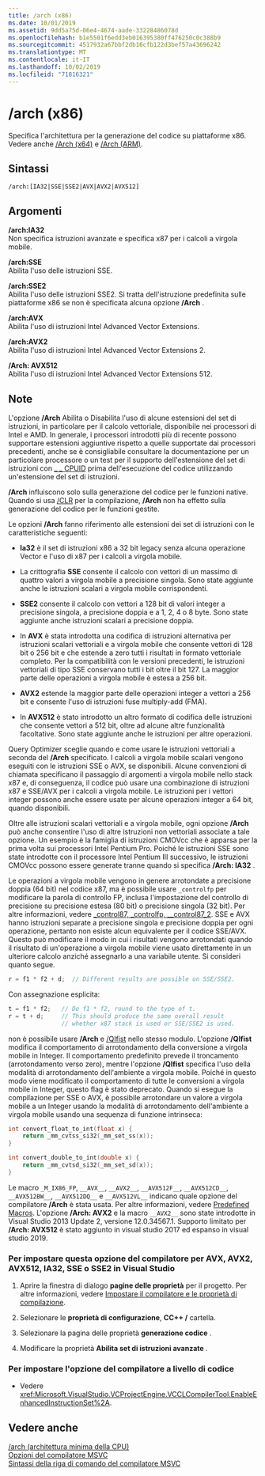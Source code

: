 ```yaml
---
title: /arch (x86)
ms.date: 10/01/2019
ms.assetid: 9dd5a75d-06e4-4674-aade-33228486078d
ms.openlocfilehash: b1e5501f6edd3eb016395380ff476250c0c388b9
ms.sourcegitcommit: 4517932a67bbf2db16cfb122d3bef57a43696242
ms.translationtype: MT
ms.contentlocale: it-IT
ms.lasthandoff: 10/02/2019
ms.locfileid: "71816321"
---
```

# <a name="arch-x86"></a>/arch (x86)

Specifica l'architettura per la generazione del codice su piattaforme x86. Vedere anche [/Arch (x64)](arch-x64.md) e [/Arch (ARM)](arch-arm.md).

## <a name="syntax"></a>Sintassi

```
/arch:[IA32|SSE|SSE2|AVX|AVX2|AVX512]
```

## <a name="arguments"></a>Argomenti

**/arch:IA32**<br/>
Non specifica istruzioni avanzate e specifica x87 per i calcoli a virgola mobile.

**/arch:SSE**<br/>
Abilita l'uso delle istruzioni SSE.

**/arch:SSE2**<br/>
Abilita l'uso delle istruzioni SSE2. Si tratta dell'istruzione predefinita sulle piattaforme x86 se non è specificata alcuna opzione **/Arch** .

**/arch:AVX**<br/>
Abilita l'uso di istruzioni Intel Advanced Vector Extensions.

**/arch:AVX2**<br/>
Abilita l'uso di istruzioni Intel Advanced Vector Extensions 2.

**/Arch: AVX512**<br/>
Abilita l'uso di istruzioni Intel Advanced Vector Extensions 512.

## <a name="remarks"></a>Note

L'opzione **/Arch** Abilita o Disabilita l'uso di alcune estensioni del set di istruzioni, in particolare per il calcolo vettoriale, disponibile nei processori di Intel e AMD. In generale, i processori introdotti più di recente possono supportare estensioni aggiuntive rispetto a quelle supportate dai processori precedenti, anche se è consigliabile consultare la documentazione per un particolare processore o un test per il supporto dell'estensione del set di istruzioni con [_ _ CPUID](../../intrinsics/cpuid-cpuidex.md) prima dell'esecuzione del codice utilizzando un'estensione del set di istruzioni.

**/Arch** influiscono solo sulla generazione del codice per le funzioni native. Quando si usa [/CLR](clr-common-language-runtime-compilation.md) per la compilazione, **/Arch** non ha effetto sulla generazione del codice per le funzioni gestite.

Le opzioni **/Arch** fanno riferimento alle estensioni dei set di istruzioni con le caratteristiche seguenti:

- **Ia32** è il set di istruzioni x86 a 32 bit legacy senza alcuna operazione Vector e l'uso di x87 per i calcoli a virgola mobile.

- La crittografia **SSE** consente il calcolo con vettori di un massimo di quattro valori a virgola mobile a precisione singola. Sono state aggiunte anche le istruzioni scalari a virgola mobile corrispondenti.

- **SSE2** consente il calcolo con vettori a 128 bit di valori integer a precisione singola, a precisione doppia e a 1, 2, 4 o 8 byte. Sono state aggiunte anche istruzioni scalari a precisione doppia.

- In **AVX** è stata introdotta una codifica di istruzioni alternativa per istruzioni scalari vettoriali e a virgola mobile che consente vettori di 128 bit o 256 bit e che estende a zero tutti i risultati in formato vettoriale completo. Per la compatibilità con le versioni precedenti, le istruzioni vettoriali di tipo SSE conservano tutti i bit oltre il bit 127. La maggior parte delle operazioni a virgola mobile è estesa a 256 bit.

- **AVX2** estende la maggior parte delle operazioni integer a vettori a 256 bit e consente l'uso di istruzioni fuse multiply-add (FMA).

- In **AVX512** è stato introdotto un altro formato di codifica delle istruzioni che consente vettori a 512 bit, oltre ad alcune altre funzionalità facoltative. Sono state aggiunte anche le istruzioni per altre operazioni.

Query Optimizer sceglie quando e come usare le istruzioni vettoriali a seconda del **/Arch** specificato. I calcoli a virgola mobile scalari vengono eseguiti con le istruzioni SSE o AVX, se disponibili. Alcune convenzioni di chiamata specificano il passaggio di argomenti a virgola mobile nello stack x87 e, di conseguenza, il codice può usare una combinazione di istruzioni x87 e SSE/AVX per i calcoli a virgola mobile. Le istruzioni per i vettori integer possono anche essere usate per alcune operazioni integer a 64 bit, quando disponibili.

Oltre alle istruzioni scalari vettoriali e a virgola mobile, ogni opzione **/Arch** può anche consentire l'uso di altre istruzioni non vettoriali associate a tale opzione. Un esempio è la famiglia di istruzioni CMOVcc che è apparsa per la prima volta sui processori Intel Pentium Pro. Poiché le istruzioni SSE sono state introdotte con il processore Intel Pentium III successivo, le istruzioni CMOVcc possono essere generate tranne quando si specifica **/Arch: IA32** .

Le operazioni a virgola mobile vengono in genere arrotondate a precisione doppia (64 bit) nel codice x87, ma è possibile usare `_controlfp` per modificare la parola di controllo FP, inclusa l'impostazione del controllo di precisione su precisione estesa (80 bit) o precisione singola (32 bit). Per altre informazioni, vedere [_control87, _controlfp, \__control87_2](../../c-runtime-library/reference/control87-controlfp-control87-2.md). SSE e AVX hanno istruzioni separate a precisione singola e precisione doppia per ogni operazione, pertanto non esiste alcun equivalente per il codice SSE/AVX. Questo può modificare il modo in cui i risultati vengono arrotondati quando il risultato di un'operazione a virgola mobile viene usato direttamente in un ulteriore calcolo anziché assegnarlo a una variabile utente. Si consideri quanto segue.

```cpp
r = f1 * f2 + d;  // Different results are possible on SSE/SSE2.
```

Con assegnazione esplicita:

```cpp
t = f1 * f2;   // Do f1 * f2, round to the type of t.
r = t + d;     // This should produce the same overall result
               // whether x87 stack is used or SSE/SSE2 is used.
```

non è possibile usare **/Arch** e [/QIfist](qifist-suppress-ftol.md) nello stesso modulo. L'opzione **/QIfist** modifica il comportamento di arrotondamento della conversione a virgola mobile in Integer. Il comportamento predefinito prevede il troncamento (arrotondamento verso zero), mentre l'opzione **/QIfist** specifica l'uso della modalità di arrotondamento dell'ambiente a virgola mobile. Poiché in questo modo viene modificato il comportamento di tutte le conversioni a virgola mobile in Integer, questo flag è stato deprecato. Quando si esegue la compilazione per SSE o AVX, è possibile arrotondare un valore a virgola mobile a un Integer usando la modalità di arrotondamento dell'ambiente a virgola mobile usando una sequenza di funzione intrinseca:

```cpp
int convert_float_to_int(float x) {
    return _mm_cvtss_si32(_mm_set_ss(x));
}

int convert_double_to_int(double x) {
    return _mm_cvtsd_si32(_mm_set_sd(x));
}
```

Le macro `_M_IX86_FP`, `__AVX__`, `__AVX2__`, `__AVX512F__`, `__AVX512CD__`, `__AVX512BW__`, `__AVX512DQ__` e `__AVX512VL__` indicano quale opzione del compilatore **/Arch** è stata usata. Per altre informazioni, vedere [Predefined Macros](../../preprocessor/predefined-macros.md). L'opzione **/Arch: AVX2** e la macro `__AVX2__` sono state introdotte in Visual Studio 2013 Update 2, versione 12.0.34567.1. Supporto limitato per **/Arch: AVX512** è stato aggiunto in visual studio 2017 ed espanso in visual studio 2019.

### <a name="to-set-this-compiler-option-for-avx-avx2-avx512-ia32-sse-or-sse2-in-visual-studio"></a>Per impostare questa opzione del compilatore per AVX, AVX2, AVX512, IA32, SSE o SSE2 in Visual Studio

1. Aprire la finestra di dialogo **pagine delle proprietà** per il progetto. Per altre informazioni, vedere [Impostare il compilatore e le proprietà di compilazione](../working-with-project-properties.md).

1. Selezionare le **proprietà di configurazione**, **CC++ /** cartella.

1. Selezionare la pagina delle proprietà **generazione codice** .

1. Modificare la proprietà **Abilita set di istruzioni avanzate** .

### <a name="to-set-this-compiler-option-programmatically"></a>Per impostare l'opzione del compilatore a livello di codice

- Vedere <xref:Microsoft.VisualStudio.VCProjectEngine.VCCLCompilerTool.EnableEnhancedInstructionSet%2A>.

## <a name="see-also"></a>Vedere anche

[/arch (architettura minima della CPU)](arch-minimum-cpu-architecture.md)<br/>
[Opzioni del compilatore MSVC](compiler-options.md)<br/>
[Sintassi della riga di comando del compilatore MSVC](compiler-command-line-syntax.md)
